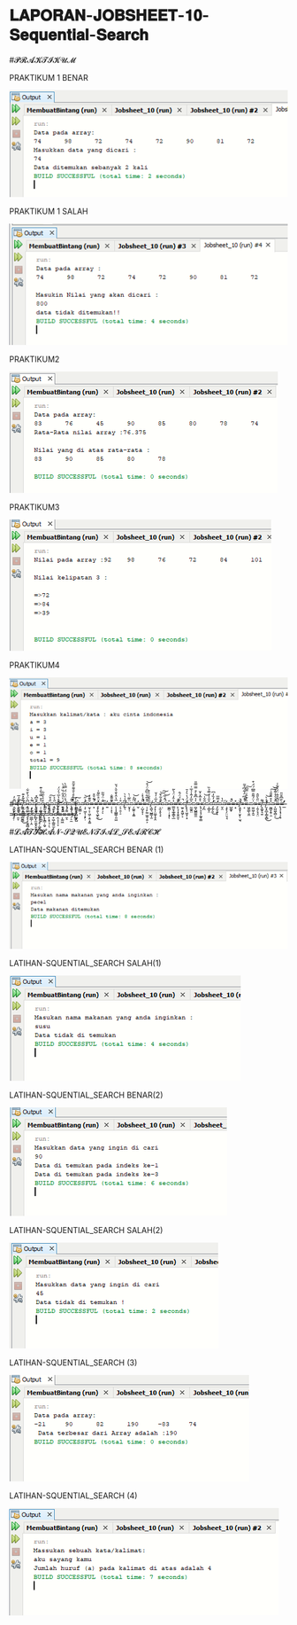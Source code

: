 
# 𝐋𝐀𝐏𝐎𝐑𝐀𝐍-𝐉𝐎𝐁𝐒𝐇𝐄𝐄𝐓-𝟏𝟎-𝐒𝐞𝐪𝐮𝐞𝐧𝐭𝐢𝐚𝐥-𝐒𝐞𝐚𝐫𝐜𝐡



#𝓟𝓡𝓐𝓚𝓣𝓘𝓚𝓤𝓜


PRAKTIKUM 1 BENAR



![Alt Text](https://github.com/rendiwibawa/LAPORAN-JOBSHEET-10-Sequential-Search/blob/master/tugas%20praktikum%201%20benar.PNG)




PRAKTIKUM 1 SALAH 





![Alt Text](https://github.com/rendiwibawa/LAPORAN-JOBSHEET-10-Sequential-Search/blob/master/tugas%20praktikum%201%20salah.PNG)







PRAKTIKUM2





![Alt Text](https://github.com/rendiwibawa/LAPORAN-JOBSHEET-10-Sequential-Search/blob/master/tugas%20praktikum%202%20benar.PNG)


PRAKTIKUM3





![Alt Text](https://github.com/rendiwibawa/LAPORAN-JOBSHEET-10-Sequential-Search/blob/master/tugas%20praktikum%203%20benar.PNG)




PRAKTIKUM4






![Alt Text](https://github.com/rendiwibawa/LAPORAN-JOBSHEET-10-Sequential-Search/blob/master/tugas%20praktikum%204%20benar.PNG)





#̵̭̬̫̹̬͙͆̆̓ͅ=̶̛̰͉͇̙̌̄̒̅≠̦̫͙͇̳͇͋̃̽͊=̵̢̨͖̮̥͆̀̈́̀̌͋ͅ=̴͔̦̼̤͍͌̀͘=̷̛̬̘̯̜̑̏͆̽=̷̦̦͚̠̪̝͉̪̭͛͒̿̔̑̇͊͘=̵̳̉͛͛͂͋=̴̡̝̦̮̋̉̆͠=̴̢̋̀̀=̷̡̥͕̺̭̓̊̔̅́̓̈́͘̕=̷̭̟͖͗̀̈̽̃͑̏̈̾̀=̴͎́̊̈́͑̈́̿̇̀=̴̧̮̜͕͉͉̌̃̚͠=̷̪̳̮̮̙̻͚̞̺̀͐̀͒͛̐͌͒͂̎=̴̡̺̻͕̀=̵̧̛̹͖͔̣͙̙̣̓̍̋͘͝=̵̫͎͕̣͖̦͕̱͙͚̆̄͊̔=̶͓̍͋̆͒̚̚=̶̡̡͍̖͖̙̼̽̈̊̏͌̍̕͜=̶̧̡̩͊̇̈́͂̃ͅ=̵͍̏̕=̶̜̜͓͌͌̐̕ͅ=̵̨͎͎̻͇̹͈͖̅̔̂͛̐̆̀́̌=̷̨̠̯̜̠̊͑≠͍̖͆̉̔̀=̴̬̟̩̈̏̅̇̀=̴̗͚͈̣̝͚̈̑̓͝=̶̬̀̔̕=̶̦̺̝̞̩̎̇̉̽̇͘̚̚=̵̩̩̙̰̤͖̯̜͍͕̎̌̅͋̏͆̑̈́͒͝≠̧̺͉̺͇͎̫̃͒̌͑͐͐=̴̡͙̩̤͚͎̥̭̽̅͗̒̌=̵͕̫͎̥̖͓̋̊͂̀̄̕͝͠=̴̣̇̈́͂͘̚͝=̵͚̪̜̦͙͓̑ͅ=̵̳̮͓̲̥̳̖̲̾̑̓̈́̀͂=̶̙͉͎̟̱̭̯͔̓̄̕̚=̷̫̱͕̱͖̗͔̀̈́̈́̂̚≠̨̢͎͖͙̣͙̓̈́̔͛̓̄=̷̰͚̭̤̌̅̓͂̾̉̅͑=̷̪̟̺͇͚̼̍̾͆͊̀͒̿̿̎=̶̢̹̝͙̗̰̱̹͇͛̊̅̽͐̆=̷̡̪͂͋̇͝=̷̹̻͓̤̽̋̾́̿̉̏=̴̡̛̲̗͈͑̓̏̒͆͘̕͜=̴̡̛̰͉͍̝̓̿̅=̴̬̯̑̔=̵̧͓̖̗̤̤͉͉́̕=̶̺͚͓̆́̚=̶͙̽≠̧͈̟̹̬̙̜̫͉̆̚=̶͔͗̾͆̈́͋͆͒͂̚=̴͖̠͇̖̱̼̏̀͊̂͑̿͆͠=̷̫̫͖̦̭̱̍̈́͌̄̿͆́̈́͒=̶̜͍̗̘̘̤̈̋̀̎̂≠̝͚͓͉͍͌≠̮̩̭̲͎͇̝̻̔͐̀̕͜͝=̴̰̻̞̭̹̯̽͒̎̎̎͗͠͝=̵̨̺͖̖̻̠̂͐̀̔̇͊̌̈͜=̶̢̧͎̘̦̗̟̃͆̄̑̃̇̈́͛͋͑=̶̛̲̀̑͆̄̆̎̕̕=̵̝̣͗̄̕=̵͈̞͑̈́̀̾̎͠=̶̻̱͇͑̿͜=̷̢̨͎̱͍̻͔̲̩͓̐̈̂=̷̳̲̦̣̭̐̓≠̛̻͓̫̮̫̟̬̱̥̎͋̾̽≠̡̡̧̠̦͚̞̻̲͉̎≠̨̢̳̦̯̬̐̃̓̽=̷̙͙̠͉̹̖̑͛͊̏̅̚=̵̟͖̹̳͈̫̣̹̯̊͊͛̕ͅ=̵̛̭͔͔̠̞̽̌͐̃̊̕͝=̶͎͚͖̇̒͒̚=̶̬̠͌̾̒̇̉=̶̜̠̼͑̐̾≠̰̱̇͐͐̉͊̐̍̚͠




#𝓛𝓐𝓣𝓘𝓗𝓐𝓝-𝓢𝓠𝓤𝓔𝓝𝓣𝓘𝓐𝓛_𝓢𝓔𝓐𝓡𝓒𝓗




LATIHAN-SQUENTIAL_SEARCH BENAR (1)






![Alt Text](https://github.com/rendiwibawa/LAPORAN-JOBSHEET-10-Sequential-Search/blob/master/latihan%201%20benar.PNG)






LATIHAN-SQUENTIAL_SEARCH SALAH(1)







![Alt Text](https://github.com/rendiwibawa/LAPORAN-JOBSHEET-10-Sequential-Search/blob/master/latihan%201%20salah.PNG)






LATIHAN-SQUENTIAL_SEARCH BENAR(2)






![Alt Text](https://github.com/rendiwibawa/LAPORAN-JOBSHEET-10-Sequential-Search/blob/master/latihan%202%20benar.PNG)





LATIHAN-SQUENTIAL_SEARCH SALAH(2)





![Alt Text](https://github.com/rendiwibawa/LAPORAN-JOBSHEET-10-Sequential-Search/blob/master/latihan%202%20salah.PNG)





LATIHAN-SQUENTIAL_SEARCH (3)





![Alt Text](https://github.com/rendiwibawa/LAPORAN-JOBSHEET-10-Sequential-Search/blob/master/latihan%203%20benar.PNG)





LATIHAN-SQUENTIAL_SEARCH (4)





![Alt Text](https://github.com/rendiwibawa/LAPORAN-JOBSHEET-10-Sequential-Search/blob/master/latihan%204%20benar.PNG)

